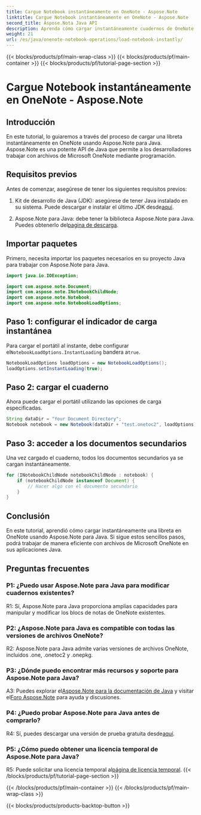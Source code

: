 ```yaml
---
title: Cargue Notebook instantáneamente en OneNote - Aspose.Note
linktitle: Cargue Notebook instantáneamente en OneNote - Aspose.Note
second_title: Aspose.Nota Java API
description: Aprenda cómo cargar instantáneamente cuadernos de OneNote en Java usando Aspose.Note para Java. Mejore su productividad con un manejo eficiente del portátil.
weight: 21
url: /es/java/onenote-notebook-operations/load-notebook-instantly/
---
```


{{< blocks/products/pf/main-wrap-class >}}
{{< blocks/products/pf/main-container >}}
{{< blocks/products/pf/tutorial-page-section >}}

# Cargue Notebook instantáneamente en OneNote - Aspose.Note

## Introducción

En este tutorial, lo guiaremos a través del proceso de cargar una libreta instantáneamente en OneNote usando Aspose.Note para Java. Aspose.Note es una potente API de Java que permite a los desarrolladores trabajar con archivos de Microsoft OneNote mediante programación.

## Requisitos previos

Antes de comenzar, asegúrese de tener los siguientes requisitos previos:

1.  Kit de desarrollo de Java (JDK): asegúrese de tener Java instalado en su sistema. Puede descargar e instalar el último JDK desde[aquí](https://www.oracle.com/java/technologies/javase-jdk15-downloads.html).

2.  Aspose.Note para Java: debe tener la biblioteca Aspose.Note para Java. Puedes obtenerlo del[pagina de descarga](https://releases.aspose.com/note/java/).

## Importar paquetes

Primero, necesita importar los paquetes necesarios en su proyecto Java para trabajar con Aspose.Note para Java.

```java
import java.io.IOException;

import com.aspose.note.Document;
import com.aspose.note.INotebookChildNode;
import com.aspose.note.Notebook;
import com.aspose.note.NotebookLoadOptions;
```

## Paso 1: configurar el indicador de carga instantánea

 Para cargar el portátil al instante, debe configurar el`NotebookLoadOptions.InstantLoading` bandera a`true`.

```java
NotebookLoadOptions loadOptions = new NotebookLoadOptions();
loadOptions.setInstantLoading(true);
```

## Paso 2: cargar el cuaderno

Ahora puede cargar el portátil utilizando las opciones de carga especificadas.

```java
String dataDir = "Your Document Directory";
Notebook notebook = new Notebook(dataDir + "test.onetoc2", loadOptions);
```

## Paso 3: acceder a los documentos secundarios

Una vez cargado el cuaderno, todos los documentos secundarios ya se cargan instantáneamente.

```java
for (INotebookChildNode notebookChildNode : notebook) {
    if (notebookChildNode instanceof Document) {
        // Hacer algo con el documento secundario
    }
}
```

## Conclusión

En este tutorial, aprendió cómo cargar instantáneamente una libreta en OneNote usando Aspose.Note para Java. Si sigue estos sencillos pasos, podrá trabajar de manera eficiente con archivos de Microsoft OneNote en sus aplicaciones Java.

## Preguntas frecuentes

### P1: ¿Puedo usar Aspose.Note para Java para modificar cuadernos existentes?

R1: Sí, Aspose.Note para Java proporciona amplias capacidades para manipular y modificar los blocs de notas de OneNote existentes.

### P2: ¿Aspose.Note para Java es compatible con todas las versiones de archivos OneNote?

R2: Aspose.Note para Java admite varias versiones de archivos OneNote, incluidos .one, .onetoc2 y .onepkg.

### P3: ¿Dónde puedo encontrar más recursos y soporte para Aspose.Note para Java?

 A3: Puedes explorar el[Aspose.Note para la documentación de Java](https://reference.aspose.com/note/java/) y visitar el[Foro Aspose.Note](https://forum.aspose.com/c/note/28) para ayuda y discusiones.

### P4: ¿Puedo probar Aspose.Note para Java antes de comprarlo?

 R4: Sí, puedes descargar una versión de prueba gratuita desde[aquí](https://releases.aspose.com/).

### P5: ¿Cómo puedo obtener una licencia temporal de Aspose.Note para Java?

 R5: Puede solicitar una licencia temporal al[página de licencia temporal](https://purchase.aspose.com/temporary-license/).
{{< /blocks/products/pf/tutorial-page-section >}}

{{< /blocks/products/pf/main-container >}}
{{< /blocks/products/pf/main-wrap-class >}}

{{< blocks/products/products-backtop-button >}}

